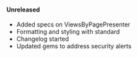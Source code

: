 #### Unreleased

* Added specs on ViewsByPagePresenter
* Formatting and styling with standard
* Changelog started
* Updated gems to address security alerts

